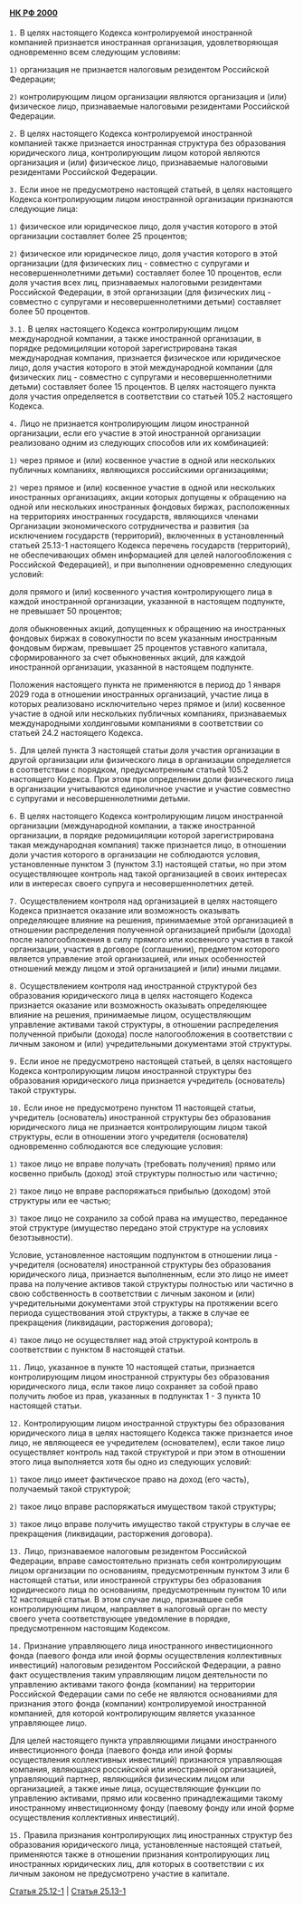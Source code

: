 #### [НК РФ 2000](https://lalawland.github.io/eurasia/russia/taxes)

`1.` В целях настоящего Кодекса контролируемой иностранной компанией признается иностранная организация, удовлетворяющая одновременно всем следующим условиям:

`1)` организация не признается налоговым резидентом Российской Федерации;

`2)` контролирующим лицом организации являются организация и (или) физическое лицо, признаваемые налоговыми резидентами Российской Федерации.

`2.` В целях настоящего Кодекса контролируемой иностранной компанией также признается иностранная структура без образования юридического лица, контролирующим лицом которой являются организация и (или) физическое лицо, признаваемые налоговыми резидентами Российской Федерации.

`3.` Если иное не предусмотрено настоящей статьей, в целях настоящего Кодекса контролирующим лицом иностранной организации признаются следующие лица:

`1)` физическое или юридическое лицо, доля участия которого в этой организации составляет более 25 процентов;

`2)` физическое или юридическое лицо, доля участия которого в этой организации (для физических лиц - совместно с супругами и несовершеннолетними детьми) составляет более 10 процентов, если доля участия всех лиц, признаваемых налоговыми резидентами Российской Федерации, в этой организации (для физических лиц - совместно с супругами и несовершеннолетними детьми) составляет более 50 процентов.

`3.1.` В целях настоящего Кодекса контролирующим лицом международной компании, а также иностранной организации, в порядке редомициляции которой зарегистрирована такая международная компания, признается физическое или юридическое лицо, доля участия которого в этой международной компании (для физических лиц - совместно с супругами и несовершеннолетними детьми) составляет более 15 процентов. В целях настоящего пункта доля участия определяется в соответствии со статьей 105.2 настоящего Кодекса.

`4.` Лицо не признается контролирующим лицом иностранной организации, если его участие в этой иностранной организации реализовано одним из следующих способов или их комбинацией:

`1)` через прямое и (или) косвенное участие в одной или нескольких публичных компаниях, являющихся российскими организациями;

`2)` через прямое и (или) косвенное участие в одной или нескольких иностранных организациях, акции которых допущены к обращению на одной или нескольких иностранных фондовых биржах, расположенных на территориях иностранных государств, являющихся членами Организации экономического сотрудничества и развития (за исключением государств (территорий), включенных в установленный статьей 25.13-1 настоящего Кодекса перечень государств (территорий), не обеспечивающих обмен информацией для целей налогообложения с Российской Федерацией), и при выполнении одновременно следующих условий:

доля прямого и (или) косвенного участия контролирующего лица в каждой иностранной организации, указанной в настоящем подпункте, не превышает 50 процентов;

доля обыкновенных акций, допущенных к обращению на иностранных фондовых биржах в совокупности по всем указанным иностранным фондовым биржам, превышает 25 процентов уставного капитала, сформированного за счет обыкновенных акций, для каждой иностранной организации, указанной в настоящем подпункте.

Положения настоящего пункта не применяются в период до 1 января 2029 года в отношении иностранных организаций, участие лица в которых реализовано исключительно через прямое и (или) косвенное участие в одной или нескольких публичных компаниях, признаваемых международными холдинговыми компаниями в соответствии со статьей 24.2 настоящего Кодекса.

`5.` Для целей пункта 3 настоящей статьи доля участия организации в другой организации или физического лица в организации определяется в соответствии с порядком, предусмотренным статьей 105.2 настоящего Кодекса. При этом при определении доли физического лица в организации учитываются единоличное участие и участие совместно с супругами и несовершеннолетними детьми.

`6.` В целях настоящего Кодекса контролирующим лицом иностранной организации (международной компании, а также иностранной организации, в порядке редомициляции которой зарегистрирована такая международная компания) также признается лицо, в отношении доли участия которого в организации не соблюдаются условия, установленные пунктом 3 (пунктом 3.1) настоящей статьи, но при этом осуществляющее контроль над такой организацией в своих интересах или в интересах своего супруга и несовершеннолетних детей.

`7.` Осуществлением контроля над организацией в целях настоящего Кодекса признается оказание или возможность оказывать определяющее влияние на решения, принимаемые этой организацией в отношении распределения полученной организацией прибыли (дохода) после налогообложения в силу прямого или косвенного участия в такой организации, участия в договоре (соглашении), предметом которого является управление этой организацией, или иных особенностей отношений между лицом и этой организацией и (или) иными лицами.

`8.` Осуществлением контроля над иностранной структурой без образования юридического лица в целях настоящего Кодекса признается оказание или возможность оказывать определяющее влияние на решения, принимаемые лицом, осуществляющим управление активами такой структуры, в отношении распределения полученной прибыли (дохода) после налогообложения в соответствии с личным законом и (или) учредительными документами этой структуры.

`9.` Если иное не предусмотрено настоящей статьей, в целях настоящего Кодекса контролирующим лицом иностранной структуры без образования юридического лица признается учредитель (основатель) такой структуры.

`10.` Если иное не предусмотрено пунктом 11 настоящей статьи, учредитель (основатель) иностранной структуры без образования юридического лица не признается контролирующим лицом такой структуры, если в отношении этого учредителя (основателя) одновременно соблюдаются все следующие условия:

`1)` такое лицо не вправе получать (требовать получения) прямо или косвенно прибыль (доход) этой структуры полностью или частично;

`2)` такое лицо не вправе распоряжаться прибылью (доходом) этой структуры или ее частью;

`3)` такое лицо не сохранило за собой права на имущество, переданное этой структуре (имущество передано этой структуре на условиях безотзывности).

Условие, установленное настоящим подпунктом в отношении лица - учредителя (основателя) иностранной структуры без образования юридического лица, признается выполненным, если это лицо не имеет права на получение активов такой структуры полностью или частично в свою собственность в соответствии с личным законом и (или) учредительными документами этой структуры на протяжении всего периода существования этой структуры, а также в случае ее прекращения (ликвидации, расторжения договора);

`4)` такое лицо не осуществляет над этой структурой контроль в соответствии с пунктом 8 настоящей статьи.

`11.` Лицо, указанное в пункте 10 настоящей статьи, признается контролирующим лицом иностранной структуры без образования юридического лица, если такое лицо сохраняет за собой право получить любое из прав, указанных в подпунктах 1 - 3 пункта 10 настоящей статьи.

`12.` Контролирующим лицом иностранной структуры без образования юридического лица в целях настоящего Кодекса также признается иное лицо, не являющееся ее учредителем (основателем), если такое лицо осуществляет контроль над такой структурой и при этом в отношении этого лица выполняется хотя бы одно из следующих условий:

`1)` такое лицо имеет фактическое право на доход (его часть), получаемый такой структурой;

`2)` такое лицо вправе распоряжаться имуществом такой структуры;

`3)` такое лицо вправе получить имущество такой структуры в случае ее прекращения (ликвидации, расторжения договора).

`13.` Лицо, признаваемое налоговым резидентом Российской Федерации, вправе самостоятельно признать себя контролирующим лицом организации по основаниям, предусмотренным пунктом 3 или 6 настоящей статьи, или иностранной структуры без образования юридического лица по основаниям, предусмотренным пунктом 10 или 12 настоящей статьи. В этом случае лицо, признавшее себя контролирующим лицом, направляет в налоговый орган по месту своего учета соответствующее уведомление в порядке, предусмотренном настоящим Кодексом.

`14.` Признание управляющего лица иностранного инвестиционного фонда (паевого фонда или иной формы осуществления коллективных инвестиций) налоговым резидентом Российской Федерации, а равно факт осуществления таким управляющим лицом деятельности по управлению активами такого фонда (компании) на территории Российской Федерации сами по себе не являются основаниями для признания этого фонда (компании) контролируемой иностранной компанией, для которой контролирующим является указанное управляющее лицо.

Для целей настоящего пункта управляющими лицами иностранного инвестиционного фонда (паевого фонда или иной формы осуществления коллективных инвестиций) признаются управляющая компания, являющаяся российской или иностранной организацией, управляющий партнер, являющийся физическим лицом или организацией, а также иные лица, осуществляющие функции по управлению активами, прямо или косвенно принадлежащими такому иностранному инвестиционному фонду (паевому фонду или иной форме осуществления коллективных инвестиций).

`15.` Правила признания контролирующих лиц иностранных структур без образования юридического лица, установленные настоящей статьей, применяются также в отношении признания контролирующих лиц иностранных юридических лиц, для которых в соответствии с их личным законом не предусмотрено участие в капитале.

[Статья 25.12-1](https://lalawland.github.io/eurasia/russia/taxes/art25.12-1) | [Статья 25.13-1](https://lalawland.github.io/eurasia/russia/taxes/art25.13-1)
